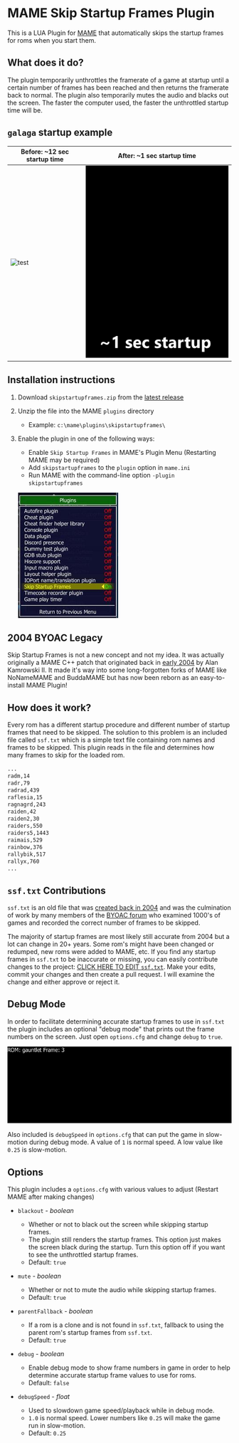 # MAME Skip Startup Frames Plugin

This is a LUA Plugin for [MAME](https://www.mamedev.org/) that automatically skips the startup frames for roms when you start them.

## What does it do?

The plugin temporarily unthrottles the framerate of a game at startup until a certain number of frames has been reached and then returns the framerate back to normal. The plugin also temporarily mutes the audio and blacks out the screen. The faster the computer used, the faster the unthrottled startup time will be.

## `galaga` startup example

| Before: ~12 sec startup time | After: ~1 sec startup time |
| ---------------------------- | -------------------------- |
| ![test](media/before.gif)    | ![](media/after.gif)       |

## Installation instructions

1. Download `skipstartupframes.zip` from the [latest release](https://github.com/Jakobud/skipstartupframes/releases)
2. Unzip the file into the MAME `plugins` directory
   - Example: `c:\mame\plugins\skipstartupframes\`
3. Enable the plugin in one of the following ways:

   - Enable `Skip Startup Frames` in MAME's Plugin Menu (Restarting MAME may be required)
   - Add `skipstartupframes` to the `plugin` option in `mame.ini`
   - Run MAME with the command-line option `-plugin skipstartupframes`

   ![](media/plugin-options.jpg)

## 2004 BYOAC Legacy

Skip Startup Frames is not a new concept and not my idea. It was actually originally a MAME C++ patch that originated back in [early 2004](https://www.retroblast.com/archives/a-200403.html) by Alan Kamrowski II. It made it's way into some long-forgotten forks of MAME like NoNameMAME and BuddaMAME but has now been reborn as an easy-to-install MAME Plugin!

## How does it work?

Every rom has a different startup procedure and different number of startup frames that need to be skipped. The solution to this problem is an included file called `ssf.txt` which is a simple text file containing rom names and frames to be skipped. This plugin reads in the file and determines how many frames to skip for the loaded rom.

```
...
radm,14
radr,79
radrad,439
raflesia,15
ragnagrd,243
raiden,42
raiden2,30
raiders,550
raiders5,1443
raimais,529
rainbow,376
rallybik,517
rallyx,760
...
```

## `ssf.txt` Contributions

`ssf.txt` is an old file that was [created back in 2004](https://forum.arcadecontrols.com/index.php/topic,48674.msg) and was the culmination of work by many members of the [BYOAC forum](https://forum.arcadecontrols.com/) who examined 1000's of games and recorded the correct number of frames to be skipped.

The majority of startup frames are most likely still accurate from 2004 but a lot can change in 20+ years. Some rom's might have been changed or redumped, new roms were added to MAME, etc. If you find any startup frames in `ssf.txt` to be inaccurate or missing, you can easily contribute changes to the project:
[CLICK HERE TO EDIT `ssf.txt`](https://github.com/Jakobud/skipstartupframes/edit/main/ssf.txt). Make your edits, commit your changes and then create a pull request. I will examine the change and either approve or reject it.

## Debug Mode

In order to facilitate determining accurate startup frames to use in `ssf.txt` the plugin includes an optional "debug mode" that prints out the frame numbers on the screen. Just open `options.cfg` and change `debug` to `true`.

![](media/debug.gif)

Also included is `debugSpeed` in `options.cfg` that can put the game in slow-motion during debug mode. A value of `1` is normal speed. A low value like `0.25` is slow-motion.

## Options

This plugin includes a `options.cfg` with various values to adjust (Restart MAME after making changes)

- `blackout` - _boolean_

  - Whether or not to black out the screen while skipping startup frames.
  - The plugin still renders the startup frames. This option just makes the screen black during the startup. Turn this option off if you want to see the unthrottled startup frames.
  - Default: `true`

- `mute` - _boolean_

  - Whether or not to mute the audio while skipping startup frames.
  - Default: `true`

- `parentFallback` - _boolean_

  - If a rom is a clone and is not found in `ssf.txt`, fallback to using the parent rom's startup frames from `ssf.txt`.
  - Default: `true`

- `debug` - _boolean_

  - Enable debug mode to show frame numbers in game in order to help determine accurate startup frame values to use for roms.
  - Default: `false`

- `debugSpeed` - _float_
  - Used to slowdown game speed/playback while in debug mode.
  - `1.0` is normal speed. Lower numbers like `0.25` will make the game run in slow-motion.
  - Default: `0.25`
